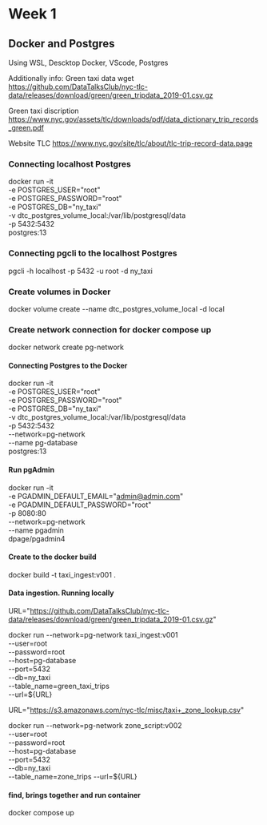 # Week 1

## Docker and Postgres

Using WSL, Descktop Docker, VScode, Postgres


Additionally info:
  Green taxi data
wget https://github.com/DataTalksClub/nyc-tlc-data/releases/download/green/green_tripdata_2019-01.csv.gz

  Green taxi discription
https://www.nyc.gov/assets/tlc/downloads/pdf/data_dictionary_trip_records_green.pdf

  Website TLC
https://www.nyc.gov/site/tlc/about/tlc-trip-record-data.page



### Connecting localhost Postgres

docker run -it \
  -e POSTGRES_USER="root" \
  -e POSTGRES_PASSWORD="root" \
  -e POSTGRES_DB="ny_taxi" \
  -v dtc_postgres_volume_local:/var/lib/postgresql/data \
  -p 5432:5432 \
  postgres:13

### Connecting pgcli to the localhost Postgres

pgcli -h localhost -p 5432 -u root -d ny_taxi


### Create volumes in Docker

docker volume create --name dtc_postgres_volume_local -d local

### Create network connection for docker compose up

docker network create pg-network

#### Connecting Postgres to the Docker

docker run -it \
-e POSTGRES_USER="root" \
-e POSTGRES_PASSWORD="root" \
-e POSTGRES_DB="ny_taxi" \
-v dtc_postgres_volume_local:/var/lib/postgresql/data \
-p 5432:5432 \
--network=pg-network \
--name pg-database \
postgres:13

#### Run pgAdmin

docker run -it \
  -e PGADMIN_DEFAULT_EMAIL="admin@admin.com" \
  -e PGADMIN_DEFAULT_PASSWORD="root" \
  -p 8080:80 \
  --network=pg-network \
  --name pgadmin \
  dpage/pgadmin4
  
#### Create to the docker build

docker build -t taxi_ingest:v001 .

#### Data ingestion. Running locally

URL="https://github.com/DataTalksClub/nyc-tlc-data/releases/download/green/green_tripdata_2019-01.csv.gz"

docker run --network=pg-network taxi_ingest:v001 \
  --user=root \
  --password=root \
  --host=pg-database \
  --port=5432 \
  --db=ny_taxi \
  --table_name=green_taxi_trips \
  --url=${URL}

URL="https://s3.amazonaws.com/nyc-tlc/misc/taxi+_zone_lookup.csv"

docker run --network=pg-network zone_script:v002 \
  --user=root \
  --password=root \
  --host=pg-database \
  --port=5432 \
  --db=ny_taxi \
  --table_name=zone_trips
  --url=${URL}

   
#### find, brings together and run container

docker compose up

